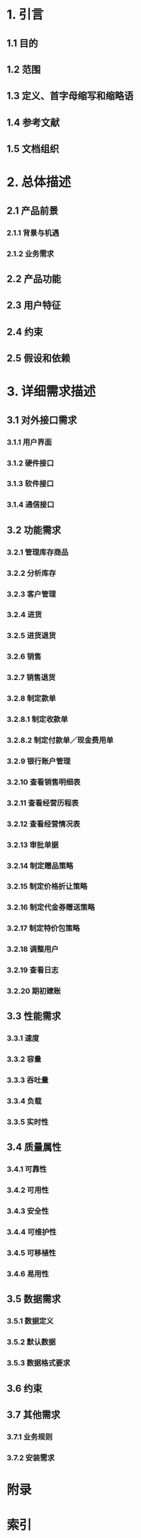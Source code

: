 # **1. 引言**  

## 1.1 目的  

## 1.2 范围

## 1.3 定义、首字母缩写和缩略语

## 1.4 参考文献

## 1.5 文档组织

# **2. 总体描述**

## 2.1 产品前景

### 2.1.1 背景与机遇 

### 2.1.2 业务需求

## 2.2 产品功能

## 2.3 用户特征

## 2.4 约束

## 2.5 假设和依赖

# **3. 详细需求描述**

## 3.1 对外接口需求

### 3.1.1 用户界面

### 3.1.2 硬件接口

### 3.1.3 软件接口

### 3.1.4 通信接口

## 3.2 功能需求

### 3.2.1 管理库存商品

### 3.2.2 分析库存

### 3.2.3 客户管理

### 3.2.4 进货

### 3.2.5 进货退货

### 3.2.6 销售  

### 3.2.7 销售退货

### 3.2.8 制定款单

### 3.2.8.1 制定收款单

### 3.2.8.2 制定付款单／现金费用单

### 3.2.9 银行账户管理

### 3.2.10 查看销售明细表

### 3.2.11 查看经营历程表

### 3.2.12 查看经营情况表

### 3.2.13 审批单据

### 3.2.14 制定赠品策略

### 3.2.15 制定价格折让策略

### 3.2.16 制定代金券赠送策略

### 3.2.17 制定特价包策略

### 3.2.18 调整用户

### 3.2.19 查看日志

### 3.2.20 期初建账

## 3.3 性能需求

### 3.3.1 速度

### 3.3.2 容量  

### 3.3.3 吞吐量  

### 3.3.4 负载  

### 3.3.5 实时性  

## 3.4 质量属性  

### 3.4.1 可靠性    

### 3.4.2 可用性  

### 3.4.3 安全性    

### 3.4.4 可维护性  

### 3.4.5 可移植性  

### 3.4.6 易用性  

## 3.5 数据需求

### 3.5.1 数据定义

### 3.5.2 默认数据

### 3.5.3 数据格式要求

## 3.6 约束

## 3.7 其他需求  

### 3.7.1 业务规则

### 3.7.2 安装需求  

# 附录

# 索引